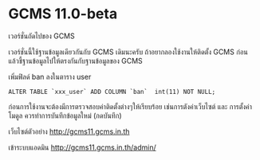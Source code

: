 # GCMS 11.0-beta
เวอร์ชั่นถัดไปของ GCMS

เวอร์ชั่นนี้ใช้ฐานข้อมูลเดียวกันกับ GCMS เดิมนะครับ ถ้าอยากลองใช้งานให้ติดตั้ง GCMS ก่อน แล้วชี้ฐานข้อมูลไปให้ตรงกันกับฐานข้อมูลของ GCMS


เพิ่มฟิลด์ ban ลงในตาราง user

```ALTER TABLE `xxx_user`
ADD COLUMN `ban`  int(11) NOT NULL;```

ก่อนการใช้งานจะต้องมีการตรวจสอบค่าติดตั้งต่างๆให้เรียบร้อย เช่นการตังค่าเว็บไซต์ และ การตั้งค่าโมดูล ควรทำการบันทึกข้อมูลใหม่ (กดบันทึก)


เว็บไซต์ตัวอย่าง http://gcms11.gcms.in.th

เข้าระบบแอดมิน http://gcms11.gcms.in.th/admin/
